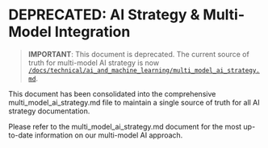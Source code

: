 # DEPRECATED: AI Strategy & Multi-Model Integration

> **IMPORTANT**: This document is deprecated. The current source of truth for multi-model AI strategy is now [`/docs/technical/ai_and_machine_learning/multi_model_ai_strategy.md`](/docs/technical/ai_and_machine_learning/multi_model_ai_strategy.md).

This document has been consolidated into the comprehensive multi_model_ai_strategy.md file to maintain a single source of truth for all AI strategy documentation.

Please refer to the multi_model_ai_strategy.md document for the most up-to-date information on our multi-model AI approach.